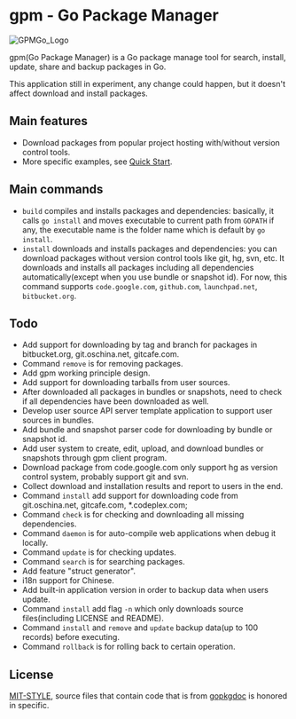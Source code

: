 gpm - Go Package Manager
===

![GPMGo_Logo](https://raw.github.com/GPMGo/gpm-site/master/static/img/gpmgo2.png?raw=true)

gpm(Go Package Manager) is a Go package manage tool for search, install, update, share and backup packages in Go.

This application still in experiment, any change could happen, but it doesn't affect download and install packages.

## Main features

- Download packages from popular project hosting with/without version control tools.
- More specific examples, see [Quick Start](docs/Quick_Start.md).

## Main commands

- `build` compiles and installs packages and dependencies: basically, it calls `go install` and moves executable to current path from `GOPATH` if any, the executable name is the folder name which is default by `go install`.
- `install` downloads and installs packages and dependencies: you can download packages without version control tools like git, hg, svn, etc. It downloads and installs all packages including all dependencies automatically(except when you use bundle or snapshot id). For now, this command supports `code.google.com`, `github.com`, `launchpad.net`, `bitbucket.org`. 

## Todo

- Add support for downloading by tag and branch for packages in bitbucket.org, git.oschina.net, gitcafe.com.
- Command `remove` is for removing packages.
- Add gpm working principle design.
- Add support for downloading tarballs from user sources.
- After downloaded all packages in bundles or snapshots, need to check if all dependencies have been downloaded as well.
- Develop user source API server template application to support user sources in bundles.
- Add bundle and snapshot parser code for downloading by bundle or snapshot id.
- Add user system to create, edit, upload, and download bundles or snapshots through gpm client program.
- Download package from code.google.com only support hg as version control system, probably support git and svn.
- Collect download and installation results and report to users in the end.
- Command `install` add support for downloading code from git.oschina.net, gitcafe.com, *.codeplex.com;
- Command `check` is for checking and downloading all missing dependencies.
- Command `daemon` is for auto-compile web applications when debug it locally.
- Command `update` is for checking updates.
- Command `search` is for searching packages.
- Add feature "struct generator".
- i18n support for Chinese.
- Add built-in application version in order to backup data when users update.
- Command `install` add flag `-n` which only downloads source files(including LICENSE and README).
- Command `install` and `remove` and `update` backup data(up to 100 records) before executing.
- Command `rollback` is for rolling back to certain operation.

## License

[MIT-STYLE](LICENSE), source files that contain code that is from [gopkgdoc](https://github.com/garyburd/gopkgdoc) is honored in specific.
